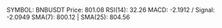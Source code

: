 SYMBOL: BNBUSDT
Price: 801.08
RSI(14): 32.26
MACD: -2.1912 / Signal: -2.0949
SMA(7): 800.12 | SMA(25): 804.56
